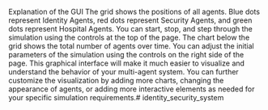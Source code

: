 




Explanation of the GUI
The grid shows the positions of all agents. Blue dots represent Identity Agents, red dots represent Security Agents, and green dots represent Hospital Agents.
You can start, stop, and step through the simulation using the controls at the top of the page.
The chart below the grid shows the total number of agents over time.
You can adjust the initial parameters of the simulation using the controls on the right side of the page.
This graphical interface will make it much easier to visualize and understand the behavior of your multi-agent system. You can further customize the visualization by adding more charts, changing the appearance of agents, or adding more interactive elements as needed for your specific simulation requirements.# identity_security_system
